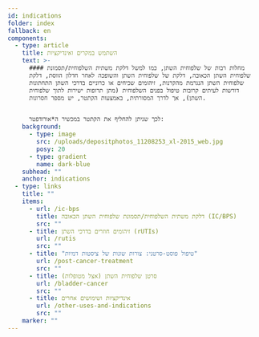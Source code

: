 ```yaml
---
id: indications
folder: index
fallback: en
components:
  - type: article
    title: השתמש במקרים ואינדיקציות
    text: >-
      #### מחלות רבות של שלפוחית השתן, כמו למשל דלקת משתית השלפוחית/תסמונת
      שלפוחית השתן הכאובה, דלקת של שלפוחית השתן והשופכה לאחר חדלון הווסת, דלקת
      שלפוחית השתן הנגרמת מהקרנות, זיהומים שכיחים או כרוניים בדרכי השתן התחתונות
      דורשות לעיתים קרובות טיפול בפנים השלפוחית (מתן תרופות ישירות לתוך שלפוחית
      השתן), אך לדרך המסורתית, באמצעות הקתטר, יש מספר חסרונות.


      לכך שניתן להחליף את הקתטר במכשיר ה*אורודפטר:
    background:
      - type: image
        src: /uploads/depositphotos_11208253_xl-2015_web.jpg
        posy: 20
      - type: gradient
        name: dark-blue
    subhead: ""
    anchor: indications
  - type: links
    title: ""
    items:
      - url: /ic-bps
        title: דלקת משתית השלפוחית/תסמונת שלפוחית השתן הכאובה (IC/BPS)
        src: ""
      - title: זיהומים חוזרים בדרכי השתן (rUTIs)
        url: /rutis
        src: ""
      - title: "טיפול פוסט-סרטני: צורות שונות של ציסטות דמיות"
        url: /post-cancer-treatment
        src: ""
      - title: סרטן שלפוחית השתן (אצל מטופלות)
        url: /bladder-cancer
        src: ""
      - title: אינדיקציות ושימושים אחרים
        url: /other-uses-and-indications
        src: ""
    marker: ""
---
```

